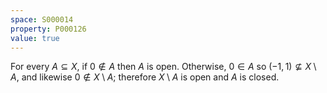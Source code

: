 ```yaml
---
space: S000014
property: P000126
value: true
---
```


For every $A\subseteq X$, if $0\not\in A$ then $A$ is open. Otherwise, $0\in A$ so $(-1,1)\not\subseteq X\setminus A$, and likewise $0\not\in X\setminus A$; therefore $X\setminus A$ is open and $A$ is closed.
